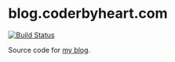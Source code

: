 # blog.coderbyheart.com

[![Build Status](https://travis-ci.org/coderbyheart/blog.svg?branch=gh-pages)](https://travis-ci.org/coderbyheart/blog)

Source code for [my blog](https://blog.coderbyheart.com/).
